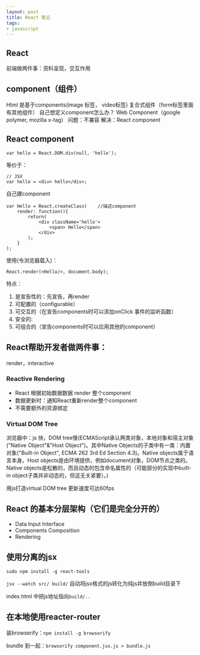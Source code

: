 ```yaml
---
layout: post
title: React 笔记
tags: 
- javascript
---
```




## React

前端做两件事：资料呈现，交互作用

## component（组件）

Html 是基于components(image 标签， video标签)
复合式组件（form标签里面有其他组件）
自己想定义component怎么办？ Web Component（google polymer, mozilla x-tag）
问题：不兼容
解决：React component

## React component

    var hello = React.DOM.div(null, 'hello');
    
等价于：

    // JSX
    var hello = <div> hello</div>;

自己建component

    var Hello = React.createClass(    //描述component
        render: function(){
            return(
                <div className='hello'>
                    <span> Hello</span>
                </div>
            );
        }
    ); 


使用(令浏览器载入)：

    React.render(<Hello/>, document.body);

特点：

1. 是宣告性的：先宣告，再render
2. 可配置的（configurable）
3. 可交互的（在宣告components时可以添加onClick 事件的监听函数）
4. 安全的:
5. 可组合的（宣告components时可以应用其他的component）

## React帮助开发者做两件事：

render，interactive

### Reactive Rendering

* React 根据初始数据数据 render 整个component
* 数据更新时：通知React重新render整个component
* 不需要额外的资源绑定

### Virtual DOM Tree

浏览器中：js 快，DOM tree慢(ECMAScript承认两类对象，本地对象和宿主对象("Native Object"&"Host Object")。其中Native Objects的子类中有一类：内置对象("Built-in Object", ECMA 262 3rd Ed Section 4.3)。Native objects属于语言本身。Host objects是由环境提供，例如document对象，DOM节点之类的。
Native objects是松散的，而且动态的包含命名属性的（可能部分的实现中built-in object子类并非动态的，但这无关紧要）。)

用js打造virtual DOM tree
更新速度可达60fps

## React 的基本分层架构（它们是完全分开的）

* Data Input Interface
* Components Composition
* Rendering

## 使用分离的jsx

`sudo npm install -g react-tools`

`jsx --watch src/ build/` 自动将jsx格式的js转化为纯js并放倒build目录下

index.html 中把js地址指向`build/..`

## 在本地使用reacter-router

装browserify：`npm install -g browserify`

bundle 到一起：`browserify component.jsx.js > bundle.js`






